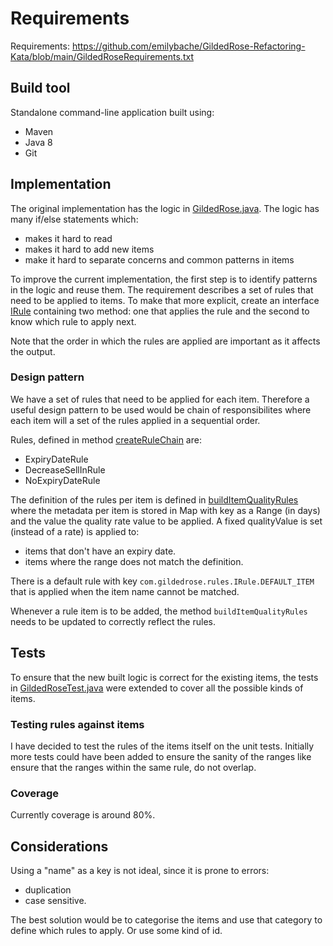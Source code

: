 # Requirements

Requirements: https://github.com/emilybache/GildedRose-Refactoring-Kata/blob/main/GildedRoseRequirements.txt

## Build tool

Standalone command-line application built using:

* Maven
* Java 8
* Git

## Implementation

The original implementation has the logic in [GildedRose.java](src/main/java/com/gildedrose/GildedRose.java).
The logic has many if/else statements which:
- makes it hard to read
- makes it hard to add new items
- make it hard to separate concerns and common patterns in items

To improve the current implementation, the first step is to identify patterns in
the logic and reuse them. The requirement describes a set of rules that need to be
applied to items. To make that more explicit, create an interface
[IRule](src/main/java/com/gildedrose/rules/IRule.java)
containing two method: one that applies the rule and the second to know
which rule to apply next.

Note that the order in which the rules are applied are important as it
affects the output.

### Design pattern

We have a set of rules that need to be applied for each item. Therefore a useful design pattern
to be used would be chain of responsibilites where each item will a set of the rules applied
in a sequential order.

Rules, defined in method [createRuleChain](src/main/java/com/gildedrose/GildedRose.java) are:
- ExpiryDateRule
- DecreaseSellInRule
- NoExpiryDateRule

The definition of the rules per item is defined in [buildItemQualityRules](src/main/java/com/gildedrose/rules/AbstractRule.java)
where the metadata per item is stored in Map with key as a Range (in days) and the value the quality rate value to be applied.
A fixed qualityValue is set (instead of a rate) is applied to:
- items that don't have an expiry date.
- items where the range does not match the definition.

There is a default rule with key `com.gildedrose.rules.IRule.DEFAULT_ITEM` that is applied when the item name cannot be matched.

Whenever a rule item is to be added, the method `buildItemQualityRules` needs to be updated to correctly reflect the rules.

## Tests

To ensure that the new built logic is correct for the existing items,
the tests in [GildedRoseTest.java](src/test/java/com/gildedrose/GildedRoseTest.java)
were extended to cover all the possible kinds of items.

### Testing rules against items

I have decided to test the rules of the items itself on the unit tests. Initially more tests
could have been added to ensure the sanity of the ranges like ensure that the ranges within the same rule,
do not overlap.

### Coverage

Currently coverage is around 80%.

## Considerations

Using a "name" as a key is not ideal, since it is prone to errors:
- duplication
- case sensitive.

The best solution would be to categorise the items and use that category to define which rules to apply.
Or use some kind of id.
